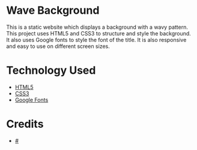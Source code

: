 # Wave Background

This is a static website which displays a background with a wavy pattern. This project uses HTML5 and CSS3 to structure and style the background. It also uses Google fonts to style the font of the title. It is also responsive and easy to use on different screen sizes.

# Technology Used

- [HTML5](https://developer.mozilla.org/en-US/docs/Web/HTML)
- [CSS3](https://developer.mozilla.org/en-US/docs/Web/CSS)
- [Google Fonts](https://fonts.google.com/)

# Credits

- [#]()
